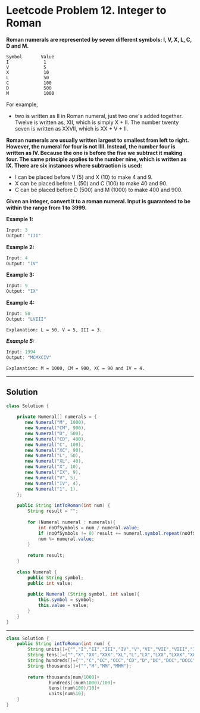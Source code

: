 # Leetcode Problem 12. Integer to Roman

**Roman numerals are represented by seven different symbols: I, V, X, L, C, D and M.**

```
Symbol       Value
I             1
V             5
X             10
L             50
C             100
D             500
M             1000
```

For example, 
- two is written as II in Roman numeral, just two one's added together. Twelve is written as, XII, which is simply X + II. The number twenty seven is written as XXVII, which is XX + V + II.

**Roman numerals are usually written largest to smallest from left to right. However, the numeral for four is not IIII. Instead, the number four is written as IV. Because the one is before the five we subtract it making four. The same principle applies to the number nine, which is written as IX. There are six instances where subtraction is used:**

- I can be placed before V (5) and X (10) to make 4 and 9. 
- X can be placed before L (50) and C (100) to make 40 and 90. 
- C can be placed before D (500) and M (1000) to make 400 and 900.

**Given an integer, convert it to a roman numeral. Input is guaranteed to be within the range from 1 to 3999.**

**Example 1:**

```java
Input: 3
Output: "III"
```

**Example 2:**

```java
Input: 4
Output: "IV"
```

**Example 3:**

```java
Input: 9
Output: "IX"
```

**Example 4:**

```java
Input: 58
Output: "LVIII"
```

`Explanation: L = 50, V = 5, III = 3.`

***Example 5:***

```java
Input: 1994
Output: "MCMXCIV"
```

`Explanation: M = 1000, CM = 900, XC = 90 and IV = 4.`

---

## Solution

```java
class Solution {
    
    private Numeral[] numerals = {
       new Numeral("M", 1000),
       new Numeral("CM", 900),
       new Numeral("D", 500),
       new Numeral("CD", 400),
       new Numeral("C", 100),
       new Numeral("XC", 90),
       new Numeral("L", 50),
       new Numeral("XL", 40),
       new Numeral("X", 10),
       new Numeral("IX", 9),
       new Numeral("V", 5),
       new Numeral("IV", 4),
       new Numeral("1", 1),
    };
    
    public String intToRoman(int num) {
        String result = "";
        
        for (Numeral numeral : numerals){
            int noOfSymbols = num / numeral.value;
            if (noOfSymbols != 0) result += numeral.symbol.repeat(noOfSymbols);
            num %= numeral.value;
        }
        
        return result;
    }
    
    class Numeral {
        public String symbol;
        public int value;
        
        public Numeral (String symbol, int value){
            this.symbol = symbol;
            this.value = value;
        }
    }
}
```

---

```java
class Solution {
    public String intToRoman(int num) {
        String units[]={"","I","II","III","IV","V","VI","VII","VIII","IX"};
        String tens[]={"","X","XX","XXX","XL","L","LX","LXX","LXXX","XC"};
        String hundreds[]={"","C","CC","CCC","CD","D","DC","DCC","DCCC","CM"};
        String thousands[]={"","M","MM","MMM"};
        
        return thousands[num/1000]+
                hundreds[(num%1000)/100]+
                tens[(num%100)/10]+
                units[num%10];
    }
}
```
